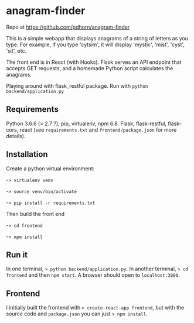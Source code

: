 # anagram-finder

Repo at https://github.com/pdhorn/anagram-finder

This is a simple webapp that displays anagrams of a string of letters as you type.  For example, if you type 'cytsim', it will display 'mystic', 'mist', 'cyst', 'sit', etc.

The front end is in React (with Hooks). Flask serves an API endpoint that accepts GET requests, and a homemade Python script calculates the anagrams.

Playing around with flask_restful package. Run with `python backend/application.py`

## Requirements
Python 3.6.6 (> 2.7 ?), pip, virtualenv, npm 6.8.  Flask, flask-restful, flask-cors, react (see `requirements.txt` and `frontend/package.json` for more details).

## Installation
Create a python virtual environment:


-`> virtualenv venv`

-`> source venv/bin/activate`

-`> pip install -r requirements.txt`

Then build the front end

-`> cd frontend`

-`> npm install`

## Run it

In one terminal, `> python backend/application.py`. In another terminal, `> cd frontend` and then `npm start`. A browser should open to `localhost:3000`.

## Frontend
I initially built the frontend with `> create-react-app frontend`, but with the source code and `package.json` you can just `> npm install`.

